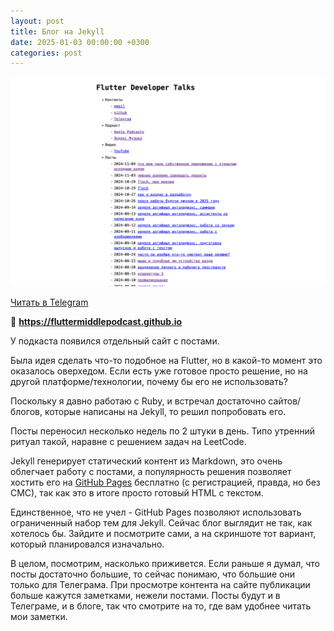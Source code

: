 ```yaml
---
layout: post
title: Блог на Jekyll
date: 2025-01-03 00:00:00 +0300
categories: post
---
```


<img src="/assets/other/jekyll_no_style_please.jpg" width="720"/>

[Читать в Telegram](https://t.me/fluttermiddlepodcast/369)

🔗 **https://fluttermiddlepodcast.github.io**

У подкаста появился отдельный сайт с постами.

Была идея сделать что-то подобное на Flutter, но в какой-то момент это оказалось оверхедом. Если есть уже готовое просто
решение, но на другой платформе/технологии, почему бы его не использовать?

Поскольку я давно работаю с Ruby, и встречал достаточно сайтов/блогов, которые написаны на Jekyll, то решил попробовать
его.

Посты переносил несколько недель по 2 штуки в день. Типо утренний ритуал такой, наравне с решением задач на LeetCode.

Jekyll генерирует статический контент из Markdown, это очень облегчает работу с постами, а популярность решения
позволяет хостить его на [GitHub Pages](https://pages.github.com/) бесплатно (с регистрацией, правда, но без СМС), так
как это в итоге просто готовый HTML с текстом.

Единственное, что не учел - GitHub Pages позволяют использовать ограниченный набор тем для Jekyll. Сейчас блог выглядит
не так, как хотелось бы. Зайдите и посмотрите сами, а на скриншоте тот вариант, который планировался изначально.

В целом, посмотрим, насколько приживется. Если раньше я думал, что посты достаточно большие, то сейчас понимаю, что
большие они только для Телеграма. При просмотре контента на сайте публикации больше кажутся заметками, нежели постами.
Посты будут и в Телеграме, и в блоге, так что смотрите на то, где вам удобнее читать мои заметки.
